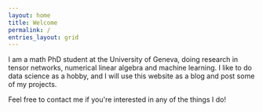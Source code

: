 ```yaml
---
layout: home
title: Welcome
permalink: /
entries_layout: grid
---
```


I am a math PhD student at the University of Geneva, doing research in tensor networks, numerical
linear algebra and machine learning. I like to do data science as a hobby, and I will use this
website as a blog and post some of my projects.

Feel free to contact me if you're interested in any of the things I do!